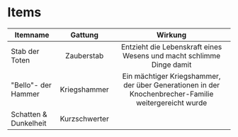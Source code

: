 # Items

| Itemname       |  Gattung   |                               Wirkung                                |
| -------------- | :--------: | :------------------------------------------------------------------: |
| Stab der Toten | Zauberstab | Entzieht die Lebenskraft eines Wesens und macht schlimme Dinge damit |
| "Bello"- der Hammer | Kriegshammer | Ein mächtiger Kriegshammer, der über Generationen in der Knochenbrecher-Familie weitergereicht wurde |
| Schatten & Dunkelheit | Kurzschwerter |                                                                      |
